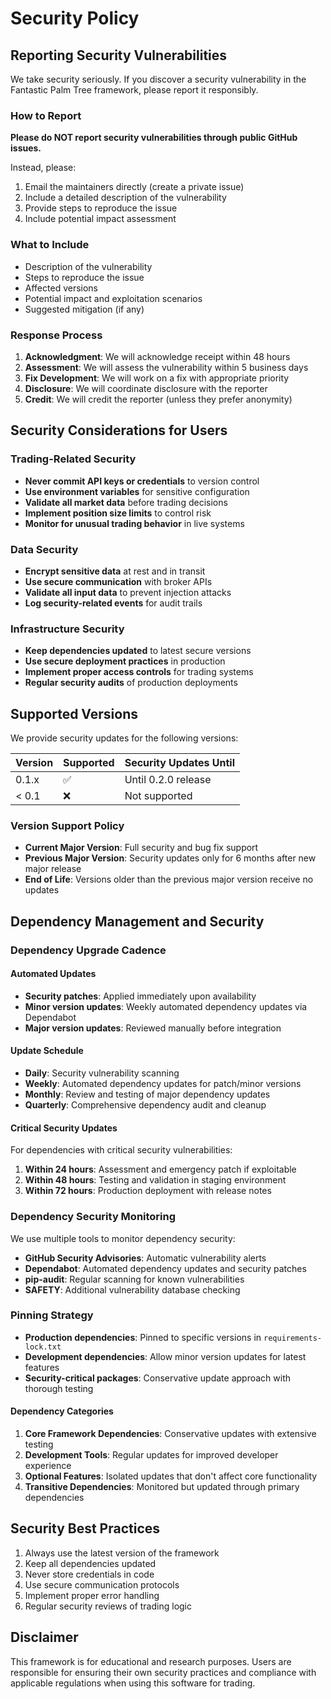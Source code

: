 # Security Policy

## Reporting Security Vulnerabilities

We take security seriously. If you discover a security vulnerability in the Fantastic Palm Tree framework, please report it responsibly.

### How to Report
**Please do NOT report security vulnerabilities through public GitHub issues.**

Instead, please:
1. Email the maintainers directly (create a private issue)
2. Include a detailed description of the vulnerability
3. Provide steps to reproduce the issue
4. Include potential impact assessment

### What to Include
- Description of the vulnerability
- Steps to reproduce the issue
- Affected versions
- Potential impact and exploitation scenarios
- Suggested mitigation (if any)

### Response Process
1. **Acknowledgment**: We will acknowledge receipt within 48 hours
2. **Assessment**: We will assess the vulnerability within 5 business days
3. **Fix Development**: We will work on a fix with appropriate priority
4. **Disclosure**: We will coordinate disclosure with the reporter
5. **Credit**: We will credit the reporter (unless they prefer anonymity)

## Security Considerations for Users

### Trading-Related Security
- **Never commit API keys or credentials** to version control
- **Use environment variables** for sensitive configuration
- **Validate all market data** before trading decisions
- **Implement position size limits** to control risk
- **Monitor for unusual trading behavior** in live systems

### Data Security
- **Encrypt sensitive data** at rest and in transit
- **Use secure communication** with broker APIs
- **Validate all input data** to prevent injection attacks
- **Log security-related events** for audit trails

### Infrastructure Security
- **Keep dependencies updated** to latest secure versions
- **Use secure deployment practices** in production
- **Implement proper access controls** for trading systems
- **Regular security audits** of production deployments

## Supported Versions
We provide security updates for the following versions:

| Version | Supported          | Security Updates Until |
| ------- | ------------------ | ---------------------- |
| 0.1.x   | :white_check_mark: | Until 0.2.0 release   |
| < 0.1   | :x:                | Not supported          |

### Version Support Policy
- **Current Major Version**: Full security and bug fix support
- **Previous Major Version**: Security updates only for 6 months after new major release
- **End of Life**: Versions older than the previous major version receive no updates

## Dependency Management and Security

### Dependency Upgrade Cadence

#### Automated Updates
- **Security patches**: Applied immediately upon availability
- **Minor version updates**: Weekly automated dependency updates via Dependabot
- **Major version updates**: Reviewed manually before integration

#### Update Schedule
- **Daily**: Security vulnerability scanning
- **Weekly**: Automated dependency updates for patch/minor versions
- **Monthly**: Review and testing of major dependency updates
- **Quarterly**: Comprehensive dependency audit and cleanup

#### Critical Security Updates
For dependencies with critical security vulnerabilities:
1. **Within 24 hours**: Assessment and emergency patch if exploitable
2. **Within 48 hours**: Testing and validation in staging environment
3. **Within 72 hours**: Production deployment with release notes

### Dependency Security Monitoring
We use multiple tools to monitor dependency security:

- **GitHub Security Advisories**: Automatic vulnerability alerts
- **Dependabot**: Automated dependency updates and security patches
- **pip-audit**: Regular scanning for known vulnerabilities
- **SAFETY**: Additional vulnerability database checking

### Pinning Strategy
- **Production dependencies**: Pinned to specific versions in `requirements-lock.txt`
- **Development dependencies**: Allow minor version updates for latest features
- **Security-critical packages**: Conservative update approach with thorough testing

#### Dependency Categories
1. **Core Framework Dependencies**: Conservative updates with extensive testing
2. **Development Tools**: Regular updates for improved developer experience
3. **Optional Features**: Isolated updates that don't affect core functionality
4. **Transitive Dependencies**: Monitored but updated through primary dependencies

## Security Best Practices
1. Always use the latest version of the framework
2. Keep all dependencies updated
3. Never store credentials in code
4. Use secure communication protocols
5. Implement proper error handling
6. Regular security reviews of trading logic

## Disclaimer
This framework is for educational and research purposes. Users are responsible for ensuring their own security practices and compliance with applicable regulations when using this software for trading.